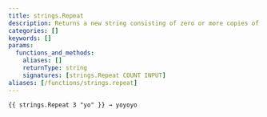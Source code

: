 ```yaml
---
title: strings.Repeat
description: Returns a new string consisting of zero or more copies of another string.
categories: []
keywords: []
params:
  functions_and_methods:
    aliases: []
    returnType: string
    signatures: [strings.Repeat COUNT INPUT]
aliases: [/functions/strings.repeat]
---
```


```go-html-template
{{ strings.Repeat 3 "yo" }} → yoyoyo
```

